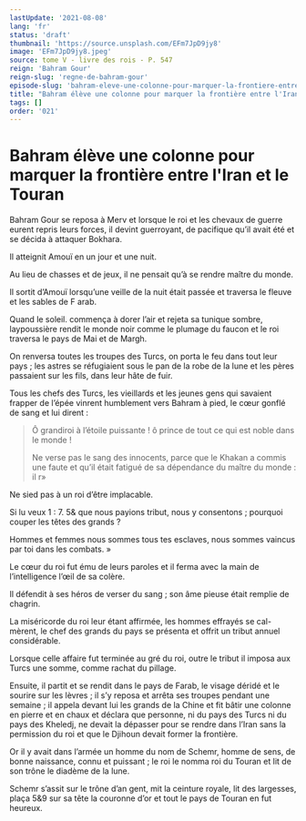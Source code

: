 ```yaml
---
lastUpdate: '2021-08-08'
lang: 'fr'
status: 'draft'
thumbnail: 'https://source.unsplash.com/EFm7JpD9jy8'
image: 'EFm7JpD9jy8.jpeg'
source: tome V - livre des rois - P. 547
reign: 'Bahram Gour'
reign-slug: 'regne-de-bahram-gour'
episode-slug: 'bahram-eleve-une-colonne-pour-marquer-la-frontiere-entre-l-iran-et-le-touran'
title: "Bahram élève une colonne pour marquer la frontière entre l'Iran et le Touran | Le Livre des Rois | Shâhnâmeh"
tags: []
order: '021'
---
```


<!-- LTeX: language=fr -->

# Bahram élève une colonne pour marquer la frontière entre l'Iran et le Touran

Bahram Gour se reposa à Merv et lorsque le roi et les chevaux de guerre eurent repris leurs forces, il devint guerroyant, de pacifique qu’il avait été et se décida à attaquer Bokhara.

Il atteignit Amouï en un jour et une nuit.

Au lieu de chasses et de jeux, il ne pensait qu’à se rendre maître du monde.

Il sortit d’Amouï lorsqu’une veille de la nuit était passée et traversa le fleuve et les sables de F arab.

Quand le soleil. commença à dorer l’air et rejeta sa tunique sombre, laypoussière rendit le monde noir comme le plumage du faucon et le roi traversa le pays de Mai et de Margh.

On renversa toutes les troupes des Turcs, on porta le feu dans tout leur pays ; les astres se réfugiaient sous le pan de la robe de la lune et les pères passaient sur les fils, dans leur hâte de fuir.

Tous les chefs des Turcs, les vieillards et les jeunes gens qui savaient frapper de l’épée vinrent humblement vers Bahram à pied, le cœur gonflé de sang et lui dirent :

> Ô grandiroi à l’étoile puissante ! ô prince de tout ce qui est noble dans le monde !
>
> Ne verse pas le sang des innocents, parce que le Khakan a commis une faute et qu’il était fatigué de sa dépendance du maître du monde : il r»

Ne sied pas à un roi d’être implacable.

Si lu veux 1 : 7.
5&
que nous payions tribut, nous y consentons ; pourquoi couper les têtes des grands ?

Hommes et femmes nous sommes tous tes esclaves, nous sommes vaincus par toi dans les combats. »

Le cœur du roi fut ému de leurs paroles et il ferma avec la main de l’intelligence l’œil de sa colère.

Il défendit à ses héros de verser du sang ; son âme pieuse était remplie de chagrin.

La miséricorde du roi leur étant affirmée, les hommes effrayés se cal-mèrent, le chef des grands du pays se présenta et offrit un tribut annuel considérable.

Lorsque celle affaire fut terminée au gré du roi, outre le tribut il imposa aux Turcs une somme, comme rachat du pillage.

Ensuite, il partit et se rendit dans le pays de Farab, le visage déridé et le sourire sur les lèvres ; il s’y reposa et arrêta ses troupes pendant une semaine ; il appela devant lui les grands de la Chine et fit bâtir une colonne en pierre et en chaux et déclara que personne, ni du pays des Turcs ni du pays des Kheledj, ne devait la dépasser pour se rendre dans l’Iran sans la permission du roi et que le Djihoun devait former la frontière.

Or il y avait dans l’armée un homme du nom de Schemr, homme de sens, de bonne naissance, connu et puissant ; le roi le nomma roi du Touran et lit de son trône le diadème de la lune.

Schemr s’assit sur le trône d’an gent, mit la ceinture royale, lit des largesses, plaça 5&9 sur sa tête la couronne d’or et tout le pays de Touran en fut heureux.
